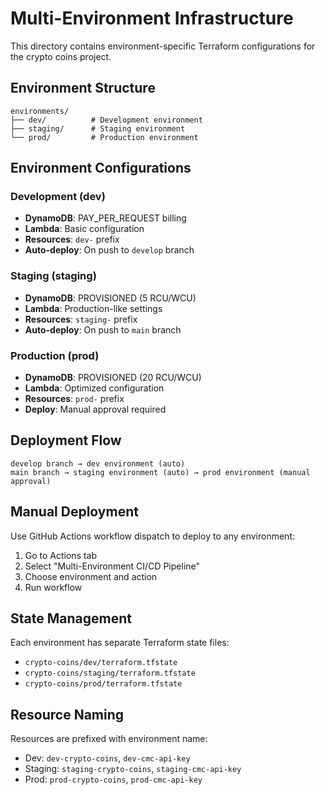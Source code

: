 # Multi-Environment Infrastructure

This directory contains environment-specific Terraform configurations for the crypto coins project.

## Environment Structure

```
environments/
├── dev/          # Development environment
├── staging/      # Staging environment  
└── prod/         # Production environment
```

## Environment Configurations

### Development (dev)
- **DynamoDB**: PAY_PER_REQUEST billing
- **Lambda**: Basic configuration
- **Resources**: `dev-` prefix
- **Auto-deploy**: On push to `develop` branch

### Staging (staging)
- **DynamoDB**: PROVISIONED (5 RCU/WCU)
- **Lambda**: Production-like settings
- **Resources**: `staging-` prefix
- **Auto-deploy**: On push to `main` branch

### Production (prod)
- **DynamoDB**: PROVISIONED (20 RCU/WCU)
- **Lambda**: Optimized configuration
- **Resources**: `prod-` prefix
- **Deploy**: Manual approval required

## Deployment Flow

```
develop branch → dev environment (auto)
main branch → staging environment (auto) → prod environment (manual approval)
```

## Manual Deployment

Use GitHub Actions workflow dispatch to deploy to any environment:
1. Go to Actions tab
2. Select "Multi-Environment CI/CD Pipeline"
3. Choose environment and action
4. Run workflow

## State Management

Each environment has separate Terraform state files:
- `crypto-coins/dev/terraform.tfstate`
- `crypto-coins/staging/terraform.tfstate`
- `crypto-coins/prod/terraform.tfstate`

## Resource Naming

Resources are prefixed with environment name:
- Dev: `dev-crypto-coins`, `dev-cmc-api-key`
- Staging: `staging-crypto-coins`, `staging-cmc-api-key`
- Prod: `prod-crypto-coins`, `prod-cmc-api-key`